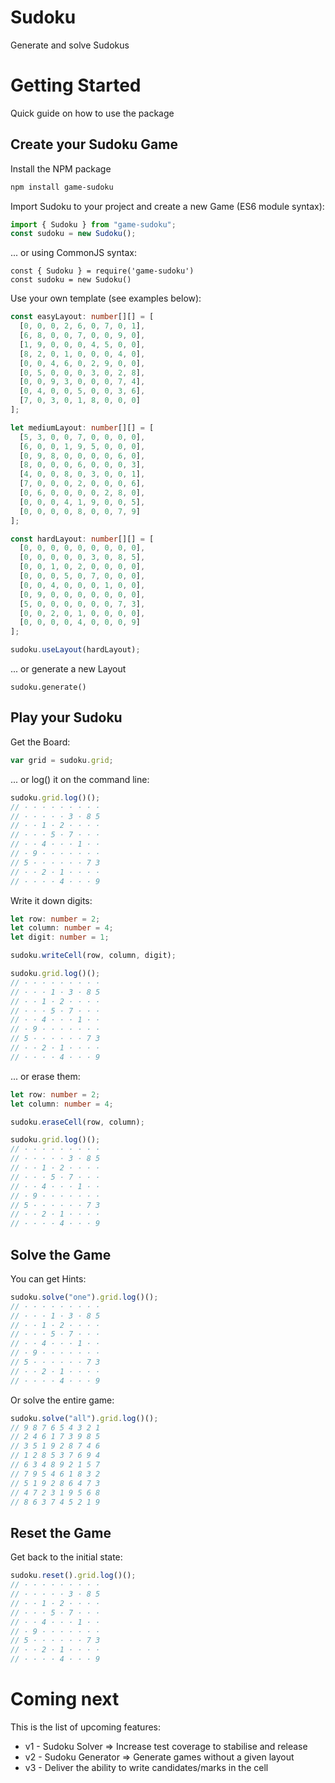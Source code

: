 # Sudoku

Generate and solve Sudokus

# Getting Started

Quick guide on how to use the package

## Create your Sudoku Game

Install the NPM package

```bash
npm install game-sudoku
```

Import Sudoku to your project and create a new Game (ES6 module syntax):

```typescript
import { Sudoku } from "game-sudoku";
const sudoku = new Sudoku();
```

... or using CommonJS syntax:

```
const { Sudoku } = require('game-sudoku')
const sudoku = new Sudoku()
```

Use your own template (see examples below):

```typescript
const easyLayout: number[][] = [
  [0, 0, 0, 2, 6, 0, 7, 0, 1],
  [6, 8, 0, 0, 7, 0, 0, 9, 0],
  [1, 9, 0, 0, 0, 4, 5, 0, 0],
  [8, 2, 0, 1, 0, 0, 0, 4, 0],
  [0, 0, 4, 6, 0, 2, 9, 0, 0],
  [0, 5, 0, 0, 0, 3, 0, 2, 8],
  [0, 0, 9, 3, 0, 0, 0, 7, 4],
  [0, 4, 0, 0, 5, 0, 0, 3, 6],
  [7, 0, 3, 0, 1, 8, 0, 0, 0]
];

let mediumLayout: number[][] = [
  [5, 3, 0, 0, 7, 0, 0, 0, 0],
  [6, 0, 0, 1, 9, 5, 0, 0, 0],
  [0, 9, 8, 0, 0, 0, 0, 6, 0],
  [8, 0, 0, 0, 6, 0, 0, 0, 3],
  [4, 0, 0, 8, 0, 3, 0, 0, 1],
  [7, 0, 0, 0, 2, 0, 0, 0, 6],
  [0, 6, 0, 0, 0, 0, 2, 8, 0],
  [0, 0, 0, 4, 1, 9, 0, 0, 5],
  [0, 0, 0, 0, 8, 0, 0, 7, 9]
];

const hardLayout: number[][] = [
  [0, 0, 0, 0, 0, 0, 0, 0, 0],
  [0, 0, 0, 0, 0, 3, 0, 8, 5],
  [0, 0, 1, 0, 2, 0, 0, 0, 0],
  [0, 0, 0, 5, 0, 7, 0, 0, 0],
  [0, 0, 4, 0, 0, 0, 1, 0, 0],
  [0, 9, 0, 0, 0, 0, 0, 0, 0],
  [5, 0, 0, 0, 0, 0, 0, 7, 3],
  [0, 0, 2, 0, 1, 0, 0, 0, 0],
  [0, 0, 0, 0, 4, 0, 0, 0, 9]
];

sudoku.useLayout(hardLayout);
```

... or generate a new Layout

```
sudoku.generate()
```

## Play your Sudoku

Get the Board:

```typescript
var grid = sudoku.grid;
```

... or log() it on the command line:

```typescript
sudoku.grid.log()();
// · · · · · · · · ·
// · · · · · 3 · 8 5
// · · 1 · 2 · · · ·
// · · · 5 · 7 · · ·
// · · 4 · · · 1 · ·
// · 9 · · · · · · ·
// 5 · · · · · · 7 3
// · · 2 · 1 · · · ·
// · · · · 4 · · · 9
```

Write it down digits:

```typescript
let row: number = 2;
let column: number = 4;
let digit: number = 1;

sudoku.writeCell(row, column, digit);

sudoku.grid.log()();
// · · · · · · · · ·
// · · · 1 · 3 · 8 5
// · · 1 · 2 · · · ·
// · · · 5 · 7 · · ·
// · · 4 · · · 1 · ·
// · 9 · · · · · · ·
// 5 · · · · · · 7 3
// · · 2 · 1 · · · ·
// · · · · 4 · · · 9
```

... or erase them:

```typescript
let row: number = 2;
let column: number = 4;

sudoku.eraseCell(row, column);

sudoku.grid.log()();
// · · · · · · · · ·
// · · · · · 3 · 8 5
// · · 1 · 2 · · · ·
// · · · 5 · 7 · · ·
// · · 4 · · · 1 · ·
// · 9 · · · · · · ·
// 5 · · · · · · 7 3
// · · 2 · 1 · · · ·
// · · · · 4 · · · 9
```

## Solve the Game

You can get Hints:

```typescript
sudoku.solve("one").grid.log()();
// · · · · · · · · ·
// · · · 1 · 3 · 8 5
// · · 1 · 2 · · · ·
// · · · 5 · 7 · · ·
// · · 4 · · · 1 · ·
// · 9 · · · · · · ·
// 5 · · · · · · 7 3
// · · 2 · 1 · · · ·
// · · · · 4 · · · 9
```

Or solve the entire game:

```typescript
sudoku.solve("all").grid.log()();
// 9 8 7 6 5 4 3 2 1
// 2 4 6 1 7 3 9 8 5
// 3 5 1 9 2 8 7 4 6
// 1 2 8 5 3 7 6 9 4
// 6 3 4 8 9 2 1 5 7
// 7 9 5 4 6 1 8 3 2
// 5 1 9 2 8 6 4 7 3
// 4 7 2 3 1 9 5 6 8
// 8 6 3 7 4 5 2 1 9
```

## Reset the Game

Get back to the initial state:

```typescript
sudoku.reset().grid.log()();
// · · · · · · · · ·
// · · · · · 3 · 8 5
// · · 1 · 2 · · · ·
// · · · 5 · 7 · · ·
// · · 4 · · · 1 · ·
// · 9 · · · · · · ·
// 5 · · · · · · 7 3
// · · 2 · 1 · · · ·
// · · · · 4 · · · 9
```

# Coming next

This is the list of upcoming features:

- v1 - Sudoku Solver => Increase test coverage to stabilise and release
- v2 - Sudoku Generator => Generate games without a given layout
- v3 - Deliver the ability to write candidates/marks in the cell
